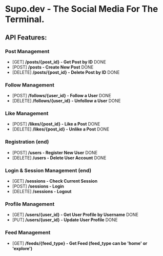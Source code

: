 # Supo.dev - The Social Media For The Terminal.

## API Features:

### Post Management

- [GET] **/posts/{post_id} - Get Post by ID** DONE
- [POST] **/posts - Create New Post** DONE
- [DELETE] **/posts/{post_id} - Delete Post by ID** DONE

### Follow Management

- [POST] **/follows/{user_id} - Follow a User** DONE
- [DELETE] **/follows/{user_id} - Unfollow a User** DONE

### Like Management

- [POST] **/likes/{post_id} - Like a Post** DONE
- [DELETE] **/likes/{post_id} - Unlike a Post** DONE

### Registration (end)
- [POST] **/users - Register New User** DONE
- [DELETE] **/users - Delete User Account** DONE

### Login & Session Management (end)
- [GET] **/sessions - Check Current Session**
- [POST] **/sessions - Login**
- [DELETE] **/sessions - Logout**

### Profile Management

- [GET] **/users/{user_id} - Get User Profile by Username** DONE
- [PUT] **/users/{user_id} - Update User Profile** DONE

### Feed Management

- [GET] **/feeds/{feed_type} - Get Feed (feed_type can be 'home' or 'explore')**
